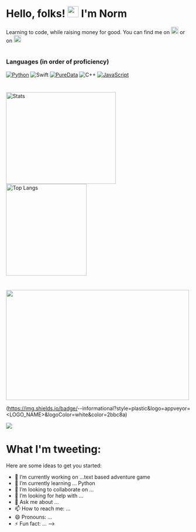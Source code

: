 # Hello, folks! <img src="https://raw.githubusercontent.com/MartinHeinz/MartinHeinz/master/wave.gif" width="30px"> I'm Norm


Learning to code, while raising money for good. You can find me on 
<a href="https://twitter.com/NormRasmussen">
<img src="https://i.imgur.com/7WIhMJ6.png" alt="Twitter" style="width:20px"></a>
or on 
<a href="https://www.linkedin.com/in/normrasmussen/">
<img src="https://i.imgur.com/Mch0t11.png" alt="LinkedIn" style="width:20px"></a>
#

### Languages (in order of proficiency)
[![Python](https://img.shields.io/badge/-Python-000?&logo=python)](https://github.com/normrasmussen?tab=repositories&q=&type=&language=python)
![Swift](https://img.shields.io/badge/-Swift-000?&logo=Swift)
[![PureData](https://img.shields.io/badge/-PureData-100?&logo=puredata)](https://img.shields.io/badge/-PureData-100?&logo=puredata)
![C++](https://img.shields.io/badge/-C++-000?&logo=c%2b%2b&logoColor=00599C)
[![JavaScript](https://img.shields.io/badge/-JavaScript-000?&logo=JavaScript&logoColor=ddc508)](https://github.com/normrasmussen?tab=repositories&q=&type=&language=javascript)
#
 <a href="https://github-readme-stats.vercel.app/api?username=Normanras&show_icons=true&theme=dark"><img src="https://github-readme-stats.vercel.app/api?username=Normanras&show_icons=true&theme=dark" alt="Stats" style="left" width="300px" height="250px"></a>
<a href="https://github-readme-stats.vercel.app/api/top-langs/?username=normanras"><img src="https://github-readme-stats.vercel.app/api/top-langs/?username=normanras" alt="Top Langs" style="right" width="220px" height="250px"></a>
#
<a href="https://wakatime.com"><img src="https://wakatime.com/share/@Normanras/916a31e8-2d78-42fc-9263-ee52cac678cc.png" width="500" height="300" /></a>




(https://img.shields.io/badge/<OS>-<Mac OS>-informational?style=plastic&logo=appveyor=<LOGO_NAME>&logoColor=white&color=2bbc8a)

![](https://img.shields.io/badge/<WORD_ON_LEFT>-<WORD_ON_RIGHT>-informational?style=flat&logo=<LOGO_NAME>&logoColor=white&color=2bbc8a)

# What I'm tweeting:
<a class="twitter-timeline" href="https://twitter.com/NormRasmussen" data-tweet-limit="3" data-width="399" ></a> <script async src="http://platform.twitter.com/widgets.js" charset="utf-8"></script>




Here are some ideas to get you started:

- 🔭 I’m currently working on ...text based adventure game
- 🌱 I’m currently learning ... Python
- 👯 I’m looking to collaborate on ... 
- 🤔 I’m looking for help with ...
- 💬 Ask me about ...
- 📫 How to reach me: ...
- 😄 Pronouns: ...
- ⚡ Fun fact: ...
-->
